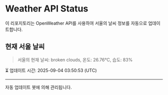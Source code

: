 
# Weather API Status

이 리포지토리는 OpenWeather API를 사용하여 서울의 날씨 정보를 자동으로 업데이트합니다.

## 현재 서울 날씨
> 서울의 현재 날씨: broken clouds, 온도: 26.76°C, 습도: 83%

⏳ 업데이트 시간: 2025-09-04 03:50:53 (UTC)

---
자동 업데이트 봇에 의해 관리됩니다.
